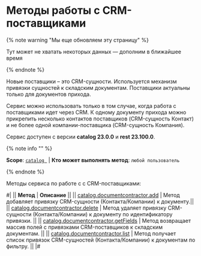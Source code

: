 # Методы работы с CRM-поставщиками

{% note warning "Мы еще обновляем эту страницу" %}

Тут может не хватать некоторых данных — дополним в ближайшее время

{% endnote %}

Новые поставщики – это CRM-сущности. Используется механизм привязки сущностей к складским документам. Поставщики актуальны только для документов прихода.

Сервис можно использовать только в том случае, когда работа с поставщиками идет через CRM. К одному документу прихода можно прикрепить несколько контактов поставщиков (CRM-сущность Контакт) и не более одной компании-поставщика (CRM-сущность Компания).

Сервис доступен с версии **catalog 23.0.0** и **rest 23.100.0**.

{% note info "" %}

**Scope**: [`catalog `](../../scopes/permissions.md) | **Кто может выполнять метод**: `любой пользователь`

{% endnote %}

Методы сервиса по работе с с CRM-поставщиками:

#|
|| **Метод** | **Описание** ||
|| [catalog.documentcontractor.add](./catalog-documentcontractor-add.md) | Метод добавляет привязку CRM-сущности (Контакта/Компании) к документу.||
|| [catalog.documentcontractor.delete](./catalog-documentcontractor-delete.md) | Метод удаляет привязку CRM-сущности (Контакта/Компании) к документу по идентификатору привязки. ||
|| [catalog.documentcontractor.getFields](./catalog-documentcontractor-get-fields.md) | Метод возвращает массив полей с привязками CRM-поставщиков к складским документам. ||
|| [catalog.documentcontractor.list](./catalog-documentcontractor-list.md) | Метод получает список привязок CRM-сущностей (Контакта/Компании) к документам по фильтру. ||
|#

